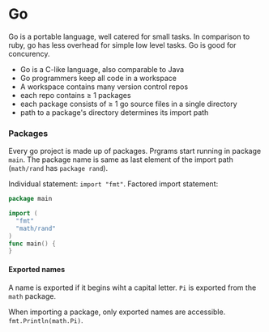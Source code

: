 # Go
Go is a portable language, well catered for small tasks. In comparison to ruby, go has less overhead for simple low level tasks. Go is good for concurency.
- Go is a C-like language, also comparable to Java
- Go programmers keep all code in a workspace
- A workspace contains many version control repos
- each repo contains ≥ 1 packages
- each package consists of ≥ 1 go source files in a single directory
- path to a package's directory determines its import path

### Packages
Every go project is made up of packages. Prgrams start running in package `main`. The package name is same as last element of the import path (`math/rand` has `package rand`).

Individual statement: `import "fmt"`. Factored import statement: 
```go
package main

import (
  "fmt"
  "math/rand"
)
func main() {
}
```

#### Exported names
A name is exported if it begins wiht a capital letter. `Pi` is exported from the `math` package.

When importing a package, only exported names are accessible. `fmt.Println(math.Pi)`.
